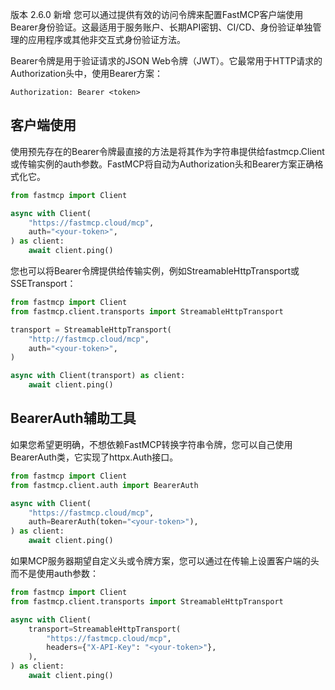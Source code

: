 版本 2.6.0 新增
您可以通过提供有效的访问令牌来配置FastMCP客户端使用Bearer身份验证。这最适用于服务账户、长期API密钥、CI/CD、身份验证单独管理的应用程序或其他非交互式身份验证方法。

Bearer令牌是用于验证请求的JSON Web令牌（JWT）。它最常用于HTTP请求的Authorization头中，使用Bearer方案：

```
Authorization: Bearer <token>
```

## 客户端使用

使用预先存在的Bearer令牌最直接的方法是将其作为字符串提供给fastmcp.Client或传输实例的auth参数。FastMCP将自动为Authorization头和Bearer方案正确格式化它。

```python
from fastmcp import Client

async with Client(
    "https://fastmcp.cloud/mcp", 
    auth="<your-token>",
) as client:
    await client.ping()
```

您也可以将Bearer令牌提供给传输实例，例如StreamableHttpTransport或SSETransport：

```python
from fastmcp import Client
from fastmcp.client.transports import StreamableHttpTransport

transport = StreamableHttpTransport(
    "http://fastmcp.cloud/mcp", 
    auth="<your-token>",
)

async with Client(transport) as client:
    await client.ping()
```

## BearerAuth辅助工具

如果您希望更明确，不想依赖FastMCP转换字符串令牌，您可以自己使用BearerAuth类，它实现了httpx.Auth接口。

```python
from fastmcp import Client
from fastmcp.client.auth import BearerAuth

async with Client(
    "https://fastmcp.cloud/mcp", 
    auth=BearerAuth(token="<your-token>"),
) as client:
    await client.ping()
```

如果MCP服务器期望自定义头或令牌方案，您可以通过在传输上设置客户端的头而不是使用auth参数：

```python
from fastmcp import Client
from fastmcp.client.transports import StreamableHttpTransport

async with Client(
    transport=StreamableHttpTransport(
        "https://fastmcp.cloud/mcp", 
        headers={"X-API-Key": "<your-token>"},
    ),
) as client:
    await client.ping()
```